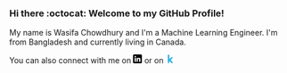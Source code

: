 ### Hi there :octocat: Welcome to my GitHub Profile!

<!-- Actual text -->

My name is Wasifa Chowdhury and I'm a Machine Learning Engineer. I'm from Bangladesh and currently living in Canada.

You can also connect with me on [![Linkedin][1.2]][1] or on [![Kaggle][2.2]][2]


<!-- Icons -->

[1.2]: https://github.com/wchowdhu/wchowdhu/blob/main/linkedin.png (Linkedin icon without padding)
[2.2]: https://github.com/wchowdhu/wchowdhu/blob/main/kaggle.png (Kaggle icon without padding)


<!-- Links to your social media accounts -->

[1]: https://www.linkedin.com/in/wasifa-chowdhury
[2]: https://www.kaggle.com/wchowdhu


<!--
**wchowdhu/wchowdhu** is a ✨ _special_ ✨ repository because its `README.md` (this file) appears on your GitHub profile.

Here are some ideas to get you started:

- 🔭 I’m currently working on ...
- 🌱 I’m currently learning ...
- 👯 I’m looking to collaborate on ...
- 🤔 I’m looking for help with ...
- 💬 Ask me about ...
- 📫 How to reach me: ...
- 😄 Pronouns: ...
- ⚡ Fun fact: ...
-->
